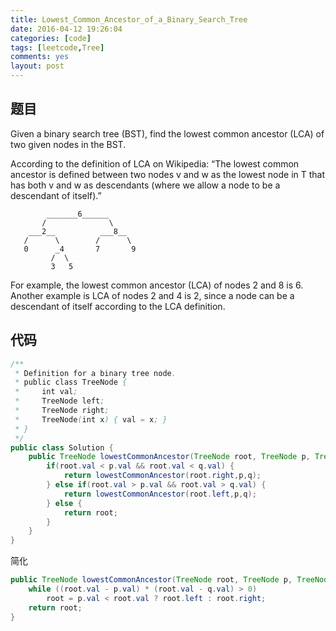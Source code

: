 ```yaml
---
title: Lowest_Common_Ancestor_of_a_Binary_Search_Tree
date: 2016-04-12 19:26:04
categories: [code]
tags: [leetcode,Tree]
comments: yes
layout: post
---
```


## 题目

Given a binary search tree (BST), find the lowest common ancestor (LCA) of two given nodes in the BST.

According to the definition of LCA on Wikipedia: “The lowest common ancestor is defined between two nodes v and w as the lowest node in T that has both v and w as descendants (where we allow a node to be a descendant of itself).”

```
        _______6______
       /              \
    ___2__          ___8__
   /      \        /      \
   0      _4       7       9
         /  \
         3   5
```

For example, the lowest common ancestor (LCA) of nodes 2 and 8 is 6. Another example is LCA of nodes 2 and 4 is 2, since a node can be a descendant of itself according to the LCA definition.

## 代码

```java
/**
 * Definition for a binary tree node.
 * public class TreeNode {
 *     int val;
 *     TreeNode left;
 *     TreeNode right;
 *     TreeNode(int x) { val = x; }
 * }
 */
public class Solution {
    public TreeNode lowestCommonAncestor(TreeNode root, TreeNode p, TreeNode q) {
        if(root.val < p.val && root.val < q.val) {
            return lowestCommonAncestor(root.right,p,q);
        } else if(root.val > p.val && root.val > q.val) {
            return lowestCommonAncestor(root.left,p,q);
        } else {
            return root;
        }
    }
}
```

简化

```java
public TreeNode lowestCommonAncestor(TreeNode root, TreeNode p, TreeNode q) {
    while ((root.val - p.val) * (root.val - q.val) > 0)
        root = p.val < root.val ? root.left : root.right;
    return root;
}
```
